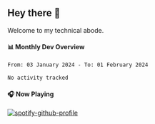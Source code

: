 ## Hey there 👋

Welcome to my technical abode.

#### 📊 Monthly Dev Overview
<!--START_SECTION:waka-->

```txt
From: 03 January 2024 - To: 01 February 2024

No activity tracked
```

<!--END_SECTION:waka-->

#### 🎧 Now Playing

[![spotify-github-profile](https://spotify-github-profile.vercel.app/api/view?uid=james2mid&cover_image=true&theme=natemoo-re)](https://open.spotify.com/user/james2mid?si=2b3baf2b09cb499e)
